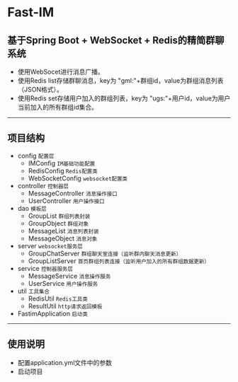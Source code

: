 # Fast-IM

## 基于Spring Boot + WebSocket + Redis的精简群聊系统

* 使用WebSocet进行消息广播。
* 使用Redis list存储群聊消息，key为 "gml:"+群组id，value为群组消息列表（JSON格式）。
* 使用Redis set存储用户加入的群组列表，key为 "ugs:"+用户id，value为用户当前加入的所有群组id集合。

***

## 项目结构

* config `配置层`
   * IMConfig `IM基础功能配置`
   * RedisConfig `Redis配置类`
   * WebSocketConfig `websocket配置类`
* controller `控制器层`
   * MessageController `消息操作接口`
   * UserController `用户操作接口`
* dao `模板层`
   * GroupList `群组列表封装`
   * GroupObject `群组对象`
   * MessageList `消息列表封装`
   * MessageObject `消息对象`
* server `websocket服务层`
   * GroupChatServer `群组聊天室连接（监听群内聊天消息更新）`
   * GroupListServer `首页群组列表连接（监听用户加入的所有群组数据更新）`
* service `控制器服务层`
   * MessageService `消息操作服务`
   * UserService `用户操作服务`
* util `工具集合`
   * RedisUtil `Redis工具类`
   * ResultUtil `http请求返回模板`
* FastimApplication `启动类`

***

## 使用说明

* 配置application.yml文件中的参数
* 启动项目

